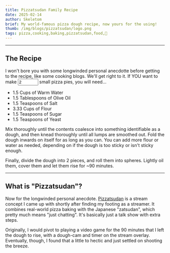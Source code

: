 ```yaml
---
title: Pizzatsudan Family Recipe
date: 2025-02-14
author: Skeletom
brief: My world-famous pizza dough recipe, now yours for the using!
thumb: /img/blogs/pizzatsudan/logo.png
tags: pizza,cooking,baking,pizzatsudan,food,🍕
---
```


---

## The Recipe

I won't bore you with some longwinded personal anecdotte before getting to the recipe, like some cooking blogs. We'll get right to it. If YOU want to make <input type=number value=2 min=1 max=100 id="quantity"> small pizza pies, you will need...

- <span class="quantity italic highlight" id="water" initial=1.5>1.5</span> Cups of Warm Water
- <span class="quantity italic highlight" id="oil" initial=1.5>1.5</span> Tablespoons of Olive Oil
- <span class="quantity italic highlight" id="salt" initial=1.5>1.5</span> Teaspoons of Salt
- <span class="quantity italic highlight" id="flour" initial=3.33>3.33</span> Cups of Flour
- <span class="quantity italic highlight" id="sugar" initial=1.5>1.5</span> Teaspoons of Sugar
- <span class="quantity italic highlight" id="yeast" initial=1.5>1.5</span> Teaspoons of Yeast

Mix thoroughly until the contents coalesce into something identifiable as a dough, and then knead thoroughly until all lumps are smoothed out. Fold the dough inwards on itself for as long as you can. You can add more flour or water as needed, depending on if the dough is too sticky or isn't sticky enough.

Finally, divide the dough into <span class="quantity italic highlight" id="chunks" initial=2>2</span> pieces, and roll them into spheres. Lightly oil them, cover them and let them rise for <span class="italic highlight">~90</span> minutes.

---

## What is "Pizzatsudan"?

Now for the longwinded personal anecdote. <a href="https://www.youtube.com/playlist?list=PLspwi8mJZ2799Rhk-6G-fP3JQBjBFgOFT" target="_blank">Pizzatsudan</a> is a stream concept I came up with shortly after finding my footing as a streamer. It combines real-world <span class="highlight">pizza baking</span> with the <span class="highlight">Japanese "zatsudan"</span>, which pretty much means "just chatting". It's basically just a talk show with extra steps. 

Originally, I would pivot to playing a video game for the 90 minutes that I left the dough to rise, with a dough-cam and timer on the stream overlay. Eventually, though, I found that a little to hectic and just settled on shooting the breeze.


<script>
    document.getElementById("quantity").addEventListener("change", (e) => {
        console.log(e.target.value)
        for(const elem of document.getElementsByClassName("quantity")){
            elem.innerHTML = ((+elem.getAttribute("initial")) / 2.0) * e.target.value;
        }
    });
</script>